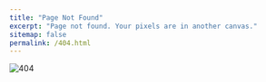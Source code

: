```yaml
---
title: "Page Not Found"
excerpt: "Page not found. Your pixels are in another canvas."
sitemap: false
permalink: /404.html
---
```


![404](https://velog.velcdn.com/images%2Fsuperstardanwoo%2Fpost%2F7b3395f0-cd25-4d40-8dcf-71cbada53a85%2F404.png)
